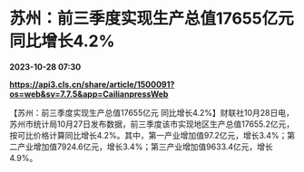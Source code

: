 # 苏州：前三季度实现生产总值17655亿元 同比增长4.2%

**2023-10-28 07:30**

**https://api3.cls.cn/share/article/1500091?os=web&sv=7.7.5&app=CailianpressWeb**

【苏州：前三季度实现生产总值17655亿元 同比增长4.2%】财联社10月28日电，苏州市统计局10月27日发布数据，前三季度该市实现地区生产总值17655.2亿元，按可比价格计算同比增长4.2%。其中，第一产业增加值97.2亿元，增长3.4%；第二产业增加值7924.6亿元，增长3.4%；第三产业增加值9633.4亿元，增长4.9%。